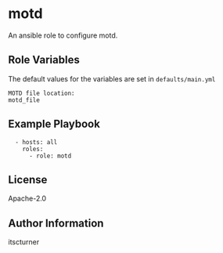 motd
====

An ansible role to configure motd.

Role Variables
--------------
The default values for the variables are set in `defaults/main.yml`
```
MOTD file location:
motd_file
```

Example Playbook
----------------
```
  - hosts: all
    roles:
      - role: motd
```

License
-------

Apache-2.0

Author Information
------------------

itscturner
